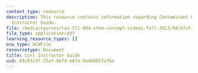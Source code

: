 ```yaml
---
content_type: resource
description: This resource contains information regarding Contaminant Fate Modeling
  Instructor Guide.
file: /media/courses/res-tll-004-stem-concept-videos-fall-2013/94c6fc5f25af9e74e87a9a460657a76a_MITRES_TLL-004F13_Curl_IG.pdf
file_type: application/pdf
learning_resource_types: []
ocw_type: OCWFile
resourcetype: Document
title: Curl Instructor Guide
uid: 94c6fc5f-25af-9e74-e87a-9a460657a76a
---
```

